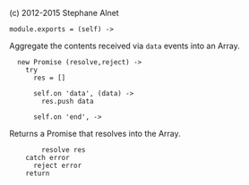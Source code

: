 (c) 2012-2015 Stephane Alnet

    module.exports = (self) ->

Aggregate the contents received via `data` events into an Array.

      new Promise (resolve,reject) ->
        try
          res = []

          self.on 'data', (data) ->
            res.push data

          self.on 'end', ->

Returns a Promise that resolves into the Array.

            resolve res
        catch error
          reject error
        return
